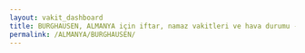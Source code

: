 ```yaml
---
layout: vakit_dashboard
title: BURGHAUSEN, ALMANYA için iftar, namaz vakitleri ve hava durumu - ilçe/eyalet seç
permalink: /ALMANYA/BURGHAUSEN/
---
```


<script type="text/javascript">
  var GLOBAL_COUNTRY = 'ALMANYA';
  var GLOBAL_CITY = 'BURGHAUSEN';
  var GLOBAL_STATE = '';
  var lat = 72;
  var lon = 21;
</script>
